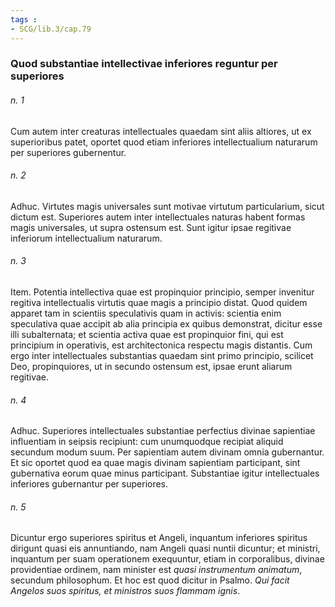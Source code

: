 ```yaml
---
tags : 
- SCG/lib.3/cap.79
---
```


### Quod substantiae intellectivae inferiores reguntur per superiores

###### n. 1
Cum autem inter creaturas intellectuales quaedam sint aliis altiores, ut ex superioribus patet, oportet quod etiam inferiores intellectualium naturarum per superiores gubernentur.

###### n. 2
Adhuc. Virtutes magis universales sunt motivae virtutum particularium, sicut dictum est. Superiores autem inter intellectuales naturas habent formas magis universales, ut supra ostensum est. Sunt igitur ipsae regitivae inferiorum intellectualium naturarum.

###### n. 3
Item. Potentia intellectiva quae est propinquior principio, semper invenitur regitiva intellectualis virtutis quae magis a principio distat. Quod quidem apparet tam in scientiis speculativis quam in activis: scientia enim speculativa quae accipit ab alia principia ex quibus demonstrat, dicitur esse illi subalternata; et scientia activa quae est propinquior fini, qui est principium in operativis, est architectonica respectu magis distantis. Cum ergo inter intellectuales substantias quaedam sint primo principio, scilicet Deo, propinquiores, ut in secundo ostensum est, ipsae erunt aliarum regitivae.

###### n. 4
Adhuc. Superiores intellectuales substantiae perfectius divinae sapientiae influentiam in seipsis recipiunt: cum unumquodque recipiat aliquid secundum modum suum. Per sapientiam autem divinam omnia gubernantur. Et sic oportet quod ea quae magis divinam sapientiam participant, sint gubernativa eorum quae minus participant. Substantiae igitur intellectuales inferiores gubernantur per superiores.

###### n. 5
Dicuntur ergo superiores spiritus et Angeli, inquantum inferiores spiritus dirigunt quasi eis annuntiando, nam Angeli quasi nuntii dicuntur; et ministri, inquantum per suam operationem exequuntur, etiam in corporalibus, divinae providentiae ordinem, nam minister est *quasi instrumentum animatum*, secundum philosophum. Et hoc est quod dicitur in Psalmo. *Qui facit Angelos suos spiritus, et ministros suos flammam ignis*.

